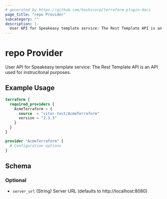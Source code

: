 ```yaml
---
# generated by https://github.com/hashicorp/terraform-plugin-docs
page_title: "repo Provider"
subcategory: ""
description: |-
  User API for Speakeasy template service: The Rest Template API is an API used for instrucitonal purposes.
---
```


# repo Provider

User API for Speakeasy template service: The Rest Template API is an API used for instrucitonal purposes.

## Example Usage

```terraform
terraform {
  required_providers {
    AcmeTerraform = {
      source  = "vitor-test/AcmeTerraform"
      version = "2.3.3"
    }
  }
}

provider "AcmeTerraform" {
  # Configuration options
}
```

<!-- schema generated by tfplugindocs -->
## Schema

### Optional

- `server_url` (String) Server URL (defaults to http://localhost:8080)
